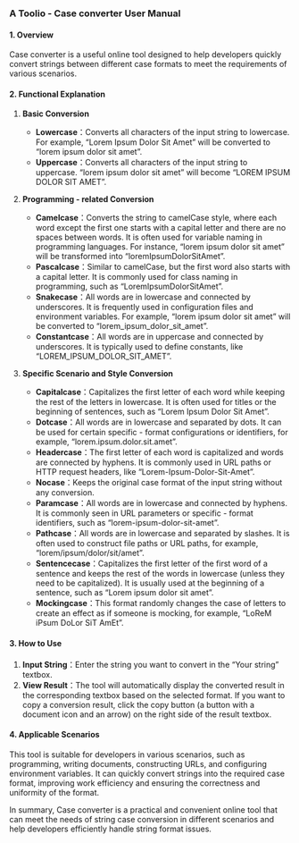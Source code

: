 ### A Toolio - Case converter User Manual

#### 1. Overview

Case converter is a useful online tool designed to help developers quickly convert strings between different case formats to meet the requirements of various scenarios.

#### 2. Functional Explanation

  1. **Basic Conversion**
     * **Lowercase**：Converts all characters of the input string to lowercase. For example, “Lorem Ipsum Dolor Sit Amet” will be converted to “lorem ipsum dolor sit amet”.
     * **Uppercase**：Converts all characters of the input string to uppercase. “lorem ipsum dolor sit amet” will become “LOREM IPSUM DOLOR SIT AMET”.

  2. **Programming - related Conversion**
     * **Camelcase**：Converts the string to camelCase style, where each word except the first one starts with a capital letter and there are no spaces between words. It is often used for variable naming in programming languages. For instance, “lorem ipsum dolor sit amet” will be transformed into “loremIpsumDolorSitAmet”.
     * **Pascalcase**：Similar to camelCase, but the first word also starts with a capital letter. It is commonly used for class naming in programming, such as “LoremIpsumDolorSitAmet”.
     * **Snakecase**：All words are in lowercase and connected by underscores. It is frequently used in configuration files and environment variables. For example, “lorem ipsum dolor sit amet” will be converted to “lorem_ipsum_dolor_sit_amet”.
     * **Constantcase**：All words are in uppercase and connected by underscores. It is typically used to define constants, like “LOREM_IPSUM_DOLOR_SIT_AMET”.

  3. **Specific Scenario and Style Conversion**
     * **Capitalcase**：Capitalizes the first letter of each word while keeping the rest of the letters in lowercase. It is often used for titles or the beginning of sentences, such as “Lorem Ipsum Dolor Sit Amet”.
     * **Dotcase**：All words are in lowercase and separated by dots. It can be used for certain specific - format configurations or identifiers, for example, “lorem.ipsum.dolor.sit.amet”.
     * **Headercase**：The first letter of each word is capitalized and words are connected by hyphens. It is commonly used in URL paths or HTTP request headers, like “Lorem-Ipsum-Dolor-Sit-Amet”.
     * **Nocase**：Keeps the original case format of the input string without any conversion.
     * **Paramcase**：All words are in lowercase and connected by hyphens. It is commonly seen in URL parameters or specific - format identifiers, such as “lorem-ipsum-dolor-sit-amet”.
     * **Pathcase**：All words are in lowercase and separated by slashes. It is often used to construct file paths or URL paths, for example, “lorem/ipsum/dolor/sit/amet”.
     * **Sentencecase**：Capitalizes the first letter of the first word of a sentence and keeps the rest of the words in lowercase (unless they need to be capitalized). It is usually used at the beginning of a sentence, such as “Lorem ipsum dolor sit amet”.
     * **Mockingcase**：This format randomly changes the case of letters to create an effect as if someone is mocking, for example, “LoReM iPsum DoLor SiT AmEt”.

#### 3. How to Use

  1. **Input String**：Enter the string you want to convert in the “Your string” textbox.
  2. **View Result**：The tool will automatically display the converted result in the corresponding textbox based on the selected format. If you want to copy a conversion result, click the copy button (a button with a document icon and an arrow) on the right side of the result textbox.

#### 4. Applicable Scenarios

This tool is suitable for developers in various scenarios, such as programming, writing documents, constructing URLs, and configuring environment variables. It can quickly convert strings into the required case format, improving work efficiency and ensuring the correctness and uniformity of the format.

In summary, Case converter is a practical and convenient online tool that can meet the needs of string case conversion in different scenarios and help developers efficiently handle string format issues.